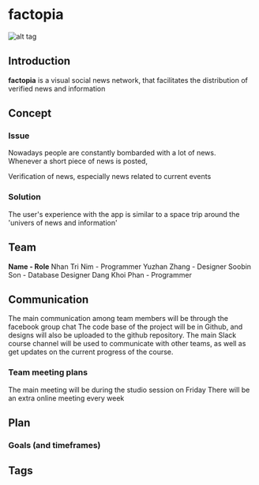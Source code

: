 # factopia
![alt tag](http://i.imgur.com/FhewJSP.jpg?1)

## Introduction
**factopia** is a visual social news network, that facilitates the distribution of verified news and information

## Concept
### Issue
  Nowadays people are constantly bombarded with a lot of news.  
  Whenever a short piece of news is posted, 
  
  Verification of news, especially news related to current events
  
### Solution
The user's experience with the app is similar to a space trip around the 'univers of news and information'

## Team
**Name - Role**
Nhan Tri Nim - Programmer
Yuzhan Zhang - Designer
Soobin Son - Database Designer
Dang Khoi Phan - Programmer


## Communication
The main communication among team members will be through the facebook group chat 
The code base of the project will be in Github, and designs will also be uploaded to the github repository.
The main Slack course channel will be used to communicate with other teams, as well as get updates on the current progress of the course.
### Team meeting plans
The main meeting will be during the studio session on Friday
There will be an extra online meeting every week 

## Plan

### Goals (and timeframes)

## Tags
